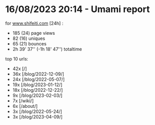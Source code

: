 # 16/08/2023 20:14 - Umami report
for www.shifeiti.com [24h] :

 - 185 (24) page views
 - 82 (16) uniques
 - 65 (21) bounces
 - 2h 39' 37'' (-1h 18' 47'') totaltime


top 10 urls:
 - 42x [/]
 - 36x [/blog/2022-12-09/]
 - 24x [/blog/2022-05-07/]
 - 19x [/blog/2023-01-12/]
 - 18x [/blog/2022-12-22/]
 - 9x [/blog/2023-02-03/]
 - 7x [/wiki/]
 - 6x [/about/]
 - 3x [/blog/2022-05-24/]
 - 3x [/blog/2023-04-09/]


